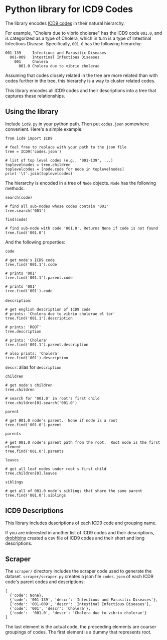 # Python library for ICD9 Codes

The library encodes [ICD9
codes](https://en.wikipedia.org/wiki/International_Statistical_Classification_of_Diseases_and_Related_Health_Problems#ICD-9)
in their natural hierarchy.  

For example, "Cholera due to vibrio cholerae" has
the ICD9 code `001.0`, and is categorized as a type of Cholera, which in turn
is a type of Intestinal Infectious Disease.  Specifically, `001.0` has the
following hierarchy:

    001-139     Infectious and Parasitic Diseases
      001-009   Intestinal Infectious Diseases
        001     Cholera
          001.0 Cholera due to vibrio cholerae

Assuming that codes closely related in the tree are more related than with
codes further in the tree, this hierarchy is a way to cluster related codes.

This library encodes all ICD9 codes and their descriptions into a tree that
captures these relationships.


## Using the library

Include `icd9.py` in your python path.  Then put `codes.json` somewhere
convenient.  Here's a simple example:

    from icd9 import ICD9

    # feel free to replace with your path to the json file
    tree = ICD9('codes.json')

    # list of top level codes (e.g., '001-139', ...)
    toplevelnodes = tree.children
    toplevelcodes = [node.code for node in toplevelnodes]
    print '\t'.join(toplevelcodes)


The hierarchy is encoded in a tree of `Node` objects.  `Node` has the following methods:

`search(code)`

    # find all sub-nodes whose codes contain '001'
    tree.search('001')

`find(code)`

    # find sub-node with code '001.0'. Returns None if code is not found
    tree.find('001.0')

And the following properties:

`code`

    # get node's ICD9 code
    tree.find('001.1').code

    # prints '001'
    tree.find('001.1').parent.code

    # prints '001'
    tree.find('001').code

`description`:

    # get english description of ICD9 code
    # prints: 'Cholera due to vibrio cholerae el tor'
    tree.find('001.1').description

    # prints: 'ROOT'
    tree.description

    # prints: 'Cholera'
    tree.find('001.1').parent.description

    # also prints: 'Cholera'
    tree.find('001').description


`descr`: alias for `description`

`children`

    # get node's children
    tree.children

    # search for '001.0' in root's first child
    tree.children[0].search('001.0')

`parent`

    # get 001.0 node's parent.  None if node is a root
    tree.find('001.0').parent

`parents`

    # get 001.0 node's parent path from the root.  Root node is the first element
    tree.find('001.0').parents

`leaves`

    # get all leaf nodes under root's first child
    tree.children[0].leaves

`siblings`

    # get all of 001.0 node's siblings that share the same parent
    tree.find('001.0').siblings


## ICD9 Descriptions

This library includes descriptions of each ICD9 code and grouping name.

If you are interested in another list of ICD9 codes and their descriptions,
[drobhbins](https://github.com/drobbins/ICD9) created a csv file of ICD9 codes
and their short and long descriptions.

## Scraper

The `scraper/` directory includes the scraper code used to generate the
dataset.  `scraper/scraper.py` creates a json file `codes.json` of each ICD9
code's parent codes and descriptions:

    [
      {'code': None},
      {'code': '001-139', 'descr': 'Infectious and Parasitic Diseases'},
      {'code': '001-009', 'descr': 'Intestinal Infectious Diseases'},
      {'code': '001', 'descr': 'Cholera'},
      {'code':  '001.0', 'descr': 'Cholera due to vibrio cholerae'}
    ]

The last element is the actual code, the preceeding elements are coarser
groupings of codes.  The first element is a dummy that represents root.


